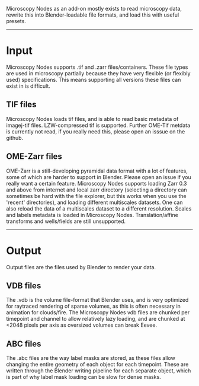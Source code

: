 Microscopy Nodes as an add-on mostly exists to read microscopy data, rewrite this into Blender-loadable file formats, and load this with useful presets. 

---

# Input
Microscopy Nodes supports .tif and .zarr files/containers. These file types are used in microscopy partially because they have very flexible (or flexibly used) specifications. This means supporting all versions these files can exist in is difficult. 

## TIF files
Microscopy Nodes loads tif files, and is able to read basic metadata of imagej-tif files. LZW-compressed tif is supported. Further OME-Tif metdata is currently not read, if you really need this, please open an isssue on the github.

## OME-Zarr files
OME-Zarr is a still-developing pyramidal data format with a lot of features, some of which are harder to support in Blender. Please open an issue if you really want a certain feature.
Microscopy Nodes supports loading Zarr 0.3 and above from internet and local zarr directory (selecting a directory can sometimes be hard with the file explorer, but this works when you use the 'recent' directories), and loading different multiscales datasets. One can also reload the data of a multiscales dataset to a different resolution. 
Scales and labels metadata is loaded in Microscopy Nodes. Translation/affine transforms and wells/fields are still unsupported.

----

# Output
Output files are the files used by Blender to render your data.

## VDB files
The .vdb is the volume file-format that Blender uses, and is very optimized for raytraced rendering of sparse volumes, as this is often necessary in animation for clouds/fire. The Microscopy Nodes vdb files are chunked per timepoint and channel to allow relatively lazy loading, and are chunked at <2048 pixels per axis as oversized volumes can break Eevee.

## ABC files
The .abc files are the way label masks are stored, as these files allow changing the entire geometry of each object for each timepoint. These are written through the Blender writing pipeline for each separate object, which is part of why label mask loading can be slow for dense masks.